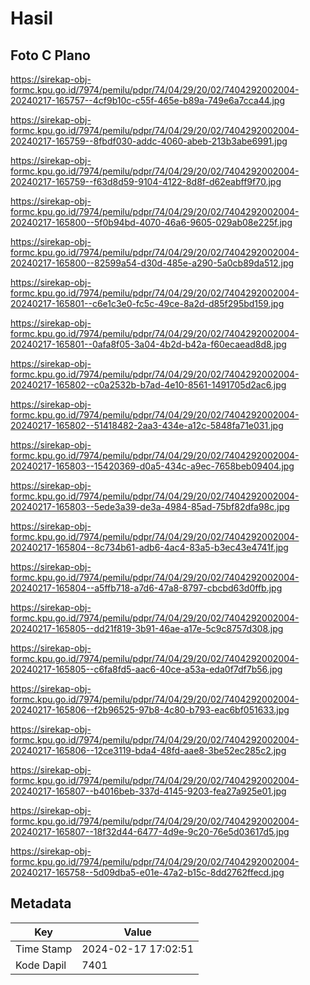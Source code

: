 # Hasil

## Foto C Plano

https://sirekap-obj-formc.kpu.go.id/7974/pemilu/pdpr/74/04/29/20/02/7404292002004-20240217-165757--4cf9b10c-c55f-465e-b89a-749e6a7cca44.jpg

https://sirekap-obj-formc.kpu.go.id/7974/pemilu/pdpr/74/04/29/20/02/7404292002004-20240217-165759--8fbdf030-addc-4060-abeb-213b3abe6991.jpg

https://sirekap-obj-formc.kpu.go.id/7974/pemilu/pdpr/74/04/29/20/02/7404292002004-20240217-165759--f63d8d59-9104-4122-8d8f-d62eabff9f70.jpg

https://sirekap-obj-formc.kpu.go.id/7974/pemilu/pdpr/74/04/29/20/02/7404292002004-20240217-165800--5f0b94bd-4070-46a6-9605-029ab08e225f.jpg

https://sirekap-obj-formc.kpu.go.id/7974/pemilu/pdpr/74/04/29/20/02/7404292002004-20240217-165800--82599a54-d30d-485e-a290-5a0cb89da512.jpg

https://sirekap-obj-formc.kpu.go.id/7974/pemilu/pdpr/74/04/29/20/02/7404292002004-20240217-165801--c6e1c3e0-fc5c-49ce-8a2d-d85f295bd159.jpg

https://sirekap-obj-formc.kpu.go.id/7974/pemilu/pdpr/74/04/29/20/02/7404292002004-20240217-165801--0afa8f05-3a04-4b2d-b42a-f60ecaead8d8.jpg

https://sirekap-obj-formc.kpu.go.id/7974/pemilu/pdpr/74/04/29/20/02/7404292002004-20240217-165802--c0a2532b-b7ad-4e10-8561-1491705d2ac6.jpg

https://sirekap-obj-formc.kpu.go.id/7974/pemilu/pdpr/74/04/29/20/02/7404292002004-20240217-165802--51418482-2aa3-434e-a12c-5848fa71e031.jpg

https://sirekap-obj-formc.kpu.go.id/7974/pemilu/pdpr/74/04/29/20/02/7404292002004-20240217-165803--15420369-d0a5-434c-a9ec-7658beb09404.jpg

https://sirekap-obj-formc.kpu.go.id/7974/pemilu/pdpr/74/04/29/20/02/7404292002004-20240217-165803--5ede3a39-de3a-4984-85ad-75bf82dfa98c.jpg

https://sirekap-obj-formc.kpu.go.id/7974/pemilu/pdpr/74/04/29/20/02/7404292002004-20240217-165804--8c734b61-adb6-4ac4-83a5-b3ec43e4741f.jpg

https://sirekap-obj-formc.kpu.go.id/7974/pemilu/pdpr/74/04/29/20/02/7404292002004-20240217-165804--a5ffb718-a7d6-47a8-8797-cbcbd63d0ffb.jpg

https://sirekap-obj-formc.kpu.go.id/7974/pemilu/pdpr/74/04/29/20/02/7404292002004-20240217-165805--dd21f819-3b91-46ae-a17e-5c9c8757d308.jpg

https://sirekap-obj-formc.kpu.go.id/7974/pemilu/pdpr/74/04/29/20/02/7404292002004-20240217-165805--c6fa8fd5-aac6-40ce-a53a-eda0f7df7b56.jpg

https://sirekap-obj-formc.kpu.go.id/7974/pemilu/pdpr/74/04/29/20/02/7404292002004-20240217-165806--f2b96525-97b8-4c80-b793-eac6bf051633.jpg

https://sirekap-obj-formc.kpu.go.id/7974/pemilu/pdpr/74/04/29/20/02/7404292002004-20240217-165806--12ce3119-bda4-48fd-aae8-3be52ec285c2.jpg

https://sirekap-obj-formc.kpu.go.id/7974/pemilu/pdpr/74/04/29/20/02/7404292002004-20240217-165807--b4016beb-337d-4145-9203-fea27a925e01.jpg

https://sirekap-obj-formc.kpu.go.id/7974/pemilu/pdpr/74/04/29/20/02/7404292002004-20240217-165807--18f32d44-6477-4d9e-9c20-76e5d03617d5.jpg

https://sirekap-obj-formc.kpu.go.id/7974/pemilu/pdpr/74/04/29/20/02/7404292002004-20240217-165758--5d09dba5-e01e-47a2-b15c-8dd2762ffecd.jpg


## Metadata

| Key        | Value               |
| ---------- | ------------------- |
| Time Stamp | 2024-02-17 17:02:51 |
| Kode Dapil | 7401                |



